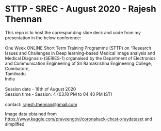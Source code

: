 # STTP - SREC - August 2020 - Rajesh Thennan
This repo is to host the corresponding slide deck and code from my presentation in the below conference:
<br><br>
One Week ONLINE Short Term Training Programme (STTP) on “Research Issues and Challenges in Deep learning-based Medical Image analysis and Medical Diagnosis-(SERIES-1) organaised by the  Department of Electronics and Communication Engineering of Sri Ramakrishna Engineering College, Coimbatore,
<br>
Tamilnadu
<br>
India
<br><br>
Session date - 18th of August 2020<br>
Session time - Session: 4 (03.10 PM to 04.40 PM IST)
<br>
<br>
contact: rajesh.thennan@gmail.com
<br>

Image data obtained from https://www.kaggle.com/praveengovi/coronahack-chest-xraydataset and simplified
